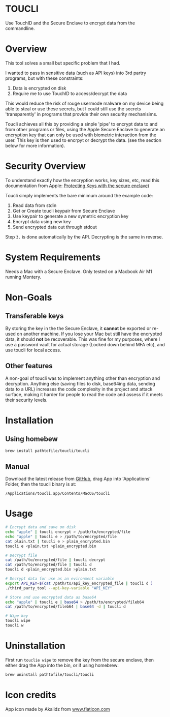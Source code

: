 # TOUCLI

Use TouchID and the Secure Enclave to encrypt data from the commandline.

# Overview
This tool solves a small but specific problem that I had.

I wanted to pass in sensitive data (such as API keys) into 3rd partry programs, but
with these constraints:
1. Data is encrypted on disk
2. Require me to use TouchID to access/decrypt the data

This would reduce the risk of rouge usermode malware on my device being able
to steal or use these secrets, but I could still use the secrets 'transparently' in
programs that provide their own security mechanisims.

Toucli achieves all this by providing a sinple 'pipe' to encrypt data to and from other
programs or files, using the Apple Secure Enclave to generate an encryption key that can only be used
with biometric interaction from the user. This key is then used to encrpyt or decrypt the data.
(see the section below for more information).

# Security Overview
To understand exactly how the encryption works, key sizes, etc, read this documentation from Apple: [Protecting Keys with the secure enclave](https://developer.apple.com/documentation/security/certificate_key_and_trust_services/keys/protecting_keys_with_the_secure_enclave
))

Toucli simply implements the bare minimum around the example code:
1. Read data from stdin
2. Get or Create toucli keypair from Secure Enclave
3. Use keypair to generate a new symetric encryption key
4. Encrypt data using new key
5. Send encrypted data out through stdout

Step `3.` is done automatically by the API. Decrypting is the same in reverse.

# System Requirements
Needs a Mac with a Secure Enclave. Only tested on a Macbook Air M1 running Montery.

# Non-Goals
## Transferable keys
By storing the key in the the Secure Enclave, it **cannot** be exported or re-used
on another machine. If you lose your Mac but still have the encrypted data, it should
**not** be recoverable. This was fine for my purposes, where I use a password vault
for actual storage (Locked down behind MFA etc), and use toucli for local access.


## Other features
A non-goal of toucli was to implement anything other than encryption and decryption.
Anything else (saving files to disk, base64ing data, sending data to a URL) increases
the code complexity in the project and attack surface,
making it harder for people to read the code and assess if it meets their security levels.

# Installation
## Using homebew
```bash
brew install pathtofile/toucli/toucli
```

## Manual
Download the latest release from [GitHub](https://github.com/pathtofile/toucli/releases/latest),
drag App into 'Applications' Folder, then the toucli binary is at:
```
/Applications/toucli.app/Contents/MacOS/toucli
```

# Usage
```bash
# Encrypt data and save on disk
echo "apple" | toucli encrypt > /path/to/encrypted/file
echo "apple" | toucli e > /path/to/encrypted/file
cat plain.txt | toucli e > plain_encrypted.bin
toucli e <plain.txt >plain_encrypted.bin

# Decrypt file
cat /path/to/encrypted/file | toucli decrypt
cat /path/to/encrypted/file | toucli d
toucli d <plain_encrypted.bin >plain.txt

# Decrypt data for use as an evironment variable
export API_KEY=$(cat /path/to/api_key_encrypted_file | toucli d )
./third_party_tool --api-key-variable "API_KEY"

# Store and use encrypted data as base64
echo "apple" | toucli e | base64 > /path/to/encrypted/fileb64
cat /path/to/encrypted/fileb64 | base64 -d | toucli d

# Wipe key
toucli wipe
toucli w
```

# Uninstallation
First run `touclie wipe` to remove the key from the secure enclave,
then either drag the App into the bin, or if using homebrew:
```bash
brew uninstall pathtofile/toucli/toucli
```

# Icon credits
App icon made by Akalidz from www.flaticon.com

